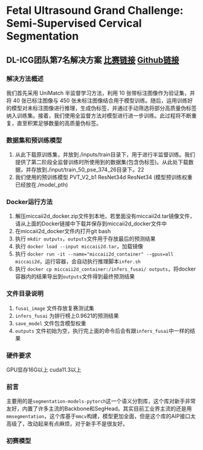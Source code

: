 # Fetal Ultrasound Grand Challenge: Semi-Supervised Cervical Segmentation 

## DL-ICG团队第7名解决方案 [比赛链接](https://www.codabench.org/competitions/4781/) [Github链接](https://github.com/maskoffs/Fetal-Ultrasound-Grand-Challenge)

### 解决方法概述
我们首先采用 UniMatch 半监督学习方法，利用 10 张带标注图像作为验证集，并将 40 张已标注图像与 450 张未标注图像结合用于模型训练。随后，运用训练好的模型对未标注图像进行推理，生成伪标签，并通过手动筛选将部分高质量伪标签纳入训练集。接着，我们使用全监督方法对模型进行进一步训练。此过程将不断重复，直至积累足够数量的高质量伪标签。
### 数据集和预训练模型
1. 从此下载原训练集，并放到./inputs/train目录下，用于进行半监督训练。我们提供了第二阶段全监督训练时所使用到的数据集(包含伪标签)。从此处下载数据，并存放到./input/train_50_pse_374_26目录下。22
2. 我们使用的预训练模型 PVT_V2_b1 ResNet34d ResNet34 (模型预训练权重已经放在./model_pth)


### Docker运行方法

1. 解压miccaii2d_docker.zip文件到本地，若里面没有miccaii2d.tar镜像文件，请从上面的Docker链接中下载并保存到miccaii2d_docker文件中
2. 在miccaii2d_docker文件内打开git bash
3. 执行 `mkdir outputs`，`outputs`文件用于存放最后的预测结果
4. 执行 `docker load --input miccaii2d.tar`，加载镜像
5. 执行 `docker run -it --name="miccaii2d_container" --gpus=all miccaii2d`，运行容器，会自动执行推理脚本`infer.sh`
6. 执行 `docker cp miccaii2d_container:/infers_fusai/ outputs`，将docker容器内的结果导出到`outputs`文件得到最终预测结果

### 文件目录说明

1. `fusai_image` 文件存放复赛测试集
2. `infers_fusai` 为排行榜上0.9621的预测结果
3. `save_model` 文件包含模型权重
4. `outputs` 文件初始为空，执行完上面的命令后会有跟`infers_fusai`中一样的结果

### 硬件要求

GPU显存16G以上 cuda11.3以上

### 前言

主要用的是`segmentation-models-pytorch`这一个语义分割库，这个库对新手非常友好，内置了许多主流的Backbone和SegHead。其实目前工业界主流的还是用`mmsegmentation`，这个库基于`mmcv`构建，模型更加全面，但是这个库的AIP接口太高级了，改动起来有点麻烦，对于新手不是很友好。

### 初赛模型
